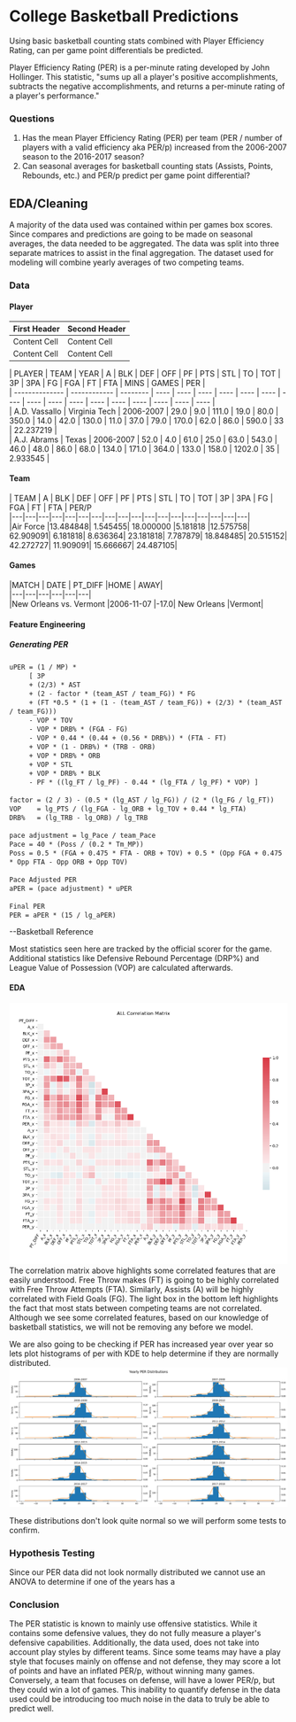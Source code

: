 # College Basketball Predictions  
Using basic basketball counting stats combined with Player Efficiency Rating, can per game point differentials be predicted.  

Player Efficiency Rating (PER) is a per-minute rating developed by John Hollinger.  This statistic, "sums up all a player's positive accomplishments, subtracts the negative accomplishments, and returns a per-minute rating of a player's performance."  

### Questions
1. Has the mean Player Efficiency Rating (PER) per team (PER / number of players with a valid efficiency aka PER/p) increased from the 2006-2007 season to the 2016-2017 season?
2. Can seasonal averages for basketball counting stats (Assists, Points, Rebounds, etc.) and
PER/p predict per game point differential?

## EDA/Cleaning
A majority of the data used was contained within per games box scores.  Since compares and predictions are going to be made on seasonal averages, the data needed to be aggregated.  The data was split into three separate matrices to assist in the final aggregation.  The dataset used for modeling will combine yearly averages of two competing teams.

### Data
#### Player

| First Header  | Second Header |
| ------------- | ------------- |
| Content Cell  | Content Cell  |
| Content Cell  | Content Cell  |

| PLAYER | TEAM |	YEAR | A | BLK | DEF | OFF | PF |	PTS |	STL |	TO | TOT | 3P |	3PA |	FG | FGA | FT |	FTA |	MINS | GAMES |	PER |  
| -------------- | ------------ | -------- | ---- | ---- | ---- | ---- | ---- | ---- | ---- | ---- | ---- | ---- | ---- | ---- | ---- | ---- | ---- | ---- |  
| A.D. Vassallo | Virginia Tech | 2006-2007 | 29.0 | 9.0 | 111.0 | 19.0 | 80.0 | 350.0 | 14.0 | 42.0 | 130.0 | 11.0 | 37.0 | 79.0 | 170.0 | 62.0 | 86.0 | 590.0 | 33 | 22.237219 |  
| A.J. Abrams | Texas | 2006-2007 | 52.0 | 4.0 | 61.0 | 25.0 | 63.0 | 543.0 | 46.0 | 48.0 | 86.0 | 68.0 | 134.0 | 171.0 | 364.0 | 133.0 | 158.0 | 1202.0 | 35 | 2.933545 |  
#### Team
| TEAM | A | BLK | DEF | OFF | PF | PTS | STL | TO | TOT | 3P | 3PA | FG | FGA | FT | FTA | PER/P  
|---|---|---|---|---|---|---|---|---|---|---|---|---|---|---|---|---|---|  
|Air Force 	|13.484848| 	1.545455| 	18.000000 	|5.181818 	|12.575758| 	62.909091| 	6.181818| 	8.636364| 	23.181818| 	7.787879| 	18.848485| 	20.515152| 	42.272727| 	11.909091| 	15.666667| 	24.487105|  

#### Games
|MATCH 	| DATE | 	PT_DIFF 	|HOME | 	AWAY|  
|---|---|---|---|---|---|  
|New Orleans vs. Vermont 	|2006-11-07 	|-17.0| 	New Orleans 	|Vermont|  




#### Feature Engineering
##### Generating PER
```
uPER = (1 / MP) *
     [ 3P
     + (2/3) * AST
     + (2 - factor * (team_AST / team_FG)) * FG
     + (FT *0.5 * (1 + (1 - (team_AST / team_FG)) + (2/3) * (team_AST / team_FG)))
     - VOP * TOV
     - VOP * DRB% * (FGA - FG)
     - VOP * 0.44 * (0.44 + (0.56 * DRB%)) * (FTA - FT)
     + VOP * (1 - DRB%) * (TRB - ORB)
     + VOP * DRB% * ORB
     + VOP * STL
     + VOP * DRB% * BLK
     - PF * ((lg_FT / lg_PF) - 0.44 * (lg_FTA / lg_PF) * VOP) ]

factor = (2 / 3) - (0.5 * (lg_AST / lg_FG)) / (2 * (lg_FG / lg_FT))
VOP    = lg_PTS / (lg_FGA - lg_ORB + lg_TOV + 0.44 * lg_FTA)
DRB%   = (lg_TRB - lg_ORB) / lg_TRB

pace adjustment = lg_Pace / team_Pace
Pace = 40 * (Poss / (0.2 * Tm_MP))
Poss = 0.5 * (FGA + 0.475 * FTA - ORB + TOV) + 0.5 * (Opp FGA + 0.475 * Opp FTA - Opp ORB + Opp TOV)

Pace Adjusted PER
aPER = (pace adjustment) * uPER

Final PER
PER = aPER * (15 / lg_aPER)
```
--Basketball Reference

Most statistics seen here are tracked by the official scorer for the game.  Additional statistics like Defensive Rebound Percentage (DRP%) and League Value of Possession (VOP) are calculated afterwards.


#### EDA
![Correlation Matrix of both team features](figs/ALL_Correlation_Matrix.png)
The correlation matrix above highlights some correlated features that are easily understood.  Free Throw makes (FT) is going to be highly correlated with Free Throw Attempts (FTA).  Similarly, Assists (A) will be highly correlated with Field Goals (FG).  The light box in the bottom left highlights the fact that most stats between competing teams are not correlated.  Although we see some correlated features, based on our knowledge of basketball statistics, we will not be removing any before we model.  

We are also going to be checking if PER has increased year over year so lets plot histograms of per with KDE to help determine if they are normally distributed.  
![Yearly PER histograms](figs/Yearly_Per_Distributions.png)

These distributions don't look quite normal so we will perform some tests to confirm.

### Hypothesis Testing
Since our PER data did not look normally distributed we cannot use an ANOVA to determine if one of the years has a

### Conclusion
The PER statistic is known to mainly use offensive statistics.  While it contains some defensive values, they do not fully measure a player's defensive capabilities.  Additionally, the data used, does not take into account play styles by different teams.  Since some teams may have a play style that focuses mainly on offense and not defense, they may score a lot of points and have an inflated PER/p, without winning many games.  Conversely, a team that focuses on defense, will have a lower PER/p, but they could win a lot of games. This inability to quantify defense in the data used could be introducing too much noise in the data to truly be able to predict well.
